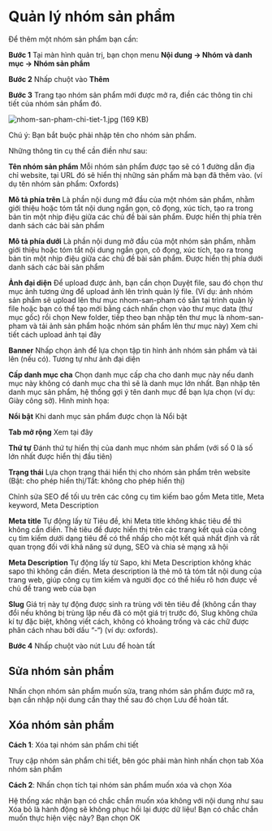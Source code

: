 
# Quản lý nhóm sản phẩm

Để thêm một nhóm sản phẩm bạn cần:

**Bước 1** Tại màn hình quản trị, bạn chọn menu **Nội dung -> Nhóm và danh mục -> Nhóm sản phẩm**

**Bước 2** Nhấp chuột vào **Thêm**

**Bước 3** Trang tạo nhóm sản phẩm mới được mở ra, điền các thông tin chi tiết của nhóm sản phẩm đó.

![nhom-san-pham-chi-tiet-1.jpg (169 KB)](../media/data/news/2022/hdsd-pisale/nhom-san-pham-chi-tiet-1.jpg)

Chú ý: Bạn bắt buộc phải nhập tên cho nhóm sản phẩm.

Những thông tin cụ thể cần điền như sau:

**Tên nhóm sản phẩm** Mỗi nhóm sản phẩm được tạo sẽ có 1 đường dẫn địa chỉ website, tại URL đó sẽ hiển thị những sản phẩm mà bạn đã thêm vào. (ví dụ tên nhóm sản phẩm: Oxfords)

**Mô tả phía trên** Là phần nội dung mở đầu của một nhóm sản phẩm, nhằm giới thiệu hoặc tóm tắt nội dung ngắn gọn, cô đọng, xúc tích, tạo ra trong bản tin một nhịp điệu giữa các chủ đề bài sản phẩm. Được hiển thị phía trên danh sách các bài sản phẩm

**Mô tả phía dưới** Là phần nội dung mở đầu của một nhóm sản phẩm, nhằm giới thiệu hoặc tóm tắt nội dung ngắn gọn, cô đọng, xúc tích, tạo ra trong bản tin một nhịp điệu giữa các chủ đề bài sản phẩm. Được hiển thị phía dưới danh sách các bài sản phẩm

**Ảnh đại diện** Để upload được ảnh, bạn cần chọn Duyệt file, sau đó chọn thư mục ảnh tương ứng để upload ảnh lên trình quản lý file. (Ví dụ: ảnh nhóm sản phẩm sẽ upload lên thư mục nhom-san-pham có sẵn tại trình quản lý file hoặc bạn có thể tạo mới bằng cách nhấn chọn vào thư mục data (thư mục gốc) rồi chọn New folder, tiếp theo bạn nhập tên thư mục là nhom-san-pham và tải ảnh sản phẩm hoặc nhóm sản phẩm lên thư mục này) Xem chi tiết cách upload ảnh tại đây

**Banner** Nhấp chọn ảnh để lựa chọn tập tin hình ảnh nhóm sản phẩm và tải lên (nếu có). Tương tự như ảnh đại diện

**Cấp danh mục cha** Chọn danh mục cấp cha cho danh mục này nếu danh mục này không có danh mục cha thì sẽ là danh mục lớn nhất. Bạn nhập tên danh mục sản phẩm, hệ thống gợi ý tên danh mục để bạn lựa chọn (ví dụ: Giày công sở). Hình minh họa:

**Nổi bật** Khi danh mục sản phẩm được chọn là Nổi bật

**Tab mở rộng** Xem tại đây

**Thứ tự** Đánh thứ tự hiển thị của danh mục nhóm sản phẩm (với số 0 là số lớn nhất được hiển thị đầu tiên)

**Trạng thái** Lựa chọn trạng thái hiển thị cho nhóm sản phẩm trên website (Bật: cho phép hiển thị/Tắt: không cho phép hiển thị)

Chỉnh sửa SEO để tối ưu trên các công cụ tìm kiếm bao gồm Meta title, Meta keyword, Meta Description

**Meta title** Tự động lấy từ Tiêu đề, khi Meta title không khác tiêu đề thì không cần điền. Thẻ tiêu đề được hiển thị trên các trang kết quả của công cụ tìm kiếm dưới dạng tiêu đề có thể nhấp cho một kết quả nhất định và rất quan trọng đối với khả năng sử dụng, SEO và chia sẻ mạng xã hội

**Meta Description** Tự động lấy từ Sapo, khi Meta Description không khác sapo thì không cần điền. Meta description là thẻ mô tả tóm tắt nội dung của trang web, giúp công cụ tìm kiếm và người đọc có thể hiểu rõ hơn được về chủ đề trang web của bạn

**Slug** Giá trị này tự động được sinh ra trùng với tên tiêu đề (không cần thay đổi nếu không bị trùng lặp nếu đã có một giá trị trước đó, Slug không chứa kí tự đặc biệt, không viết cách, không có khoảng trống và các chữ được phân cách nhau bởi dấu “-“) (ví dụ: oxfords).

**Bước 4** Nhấp chuột vào nút Lưu để hoàn tất

## Sửa nhóm sản phẩm

Nhấn chọn nhóm sản phẩm muốn sửa, trang nhóm sản phẩm được mở ra, bạn cần nhập nội dung cần thay thế sau đó chọn Lưu để hoàn tất.

## Xóa nhóm sản phẩm

**Cách 1**: Xóa tại nhóm sản phẩm chi tiết

Truy cập nhóm sản phẩm chi tiết, bên góc phải màn hình nhấn chọn tab Xóa nhóm sản phẩm

**Cách 2**: Nhấn chọn tích tại nhóm sản phẩm muốn xóa và chọn Xóa

Hệ thống xác nhận bạn có chắc chắn muốn xóa không với nội dung như sau Xóa bỏ là hành động sẽ không phục hồi lại được dữ liệu! Bạn có chắc chắn muốn thực hiện việc này? Bạn chọn OK